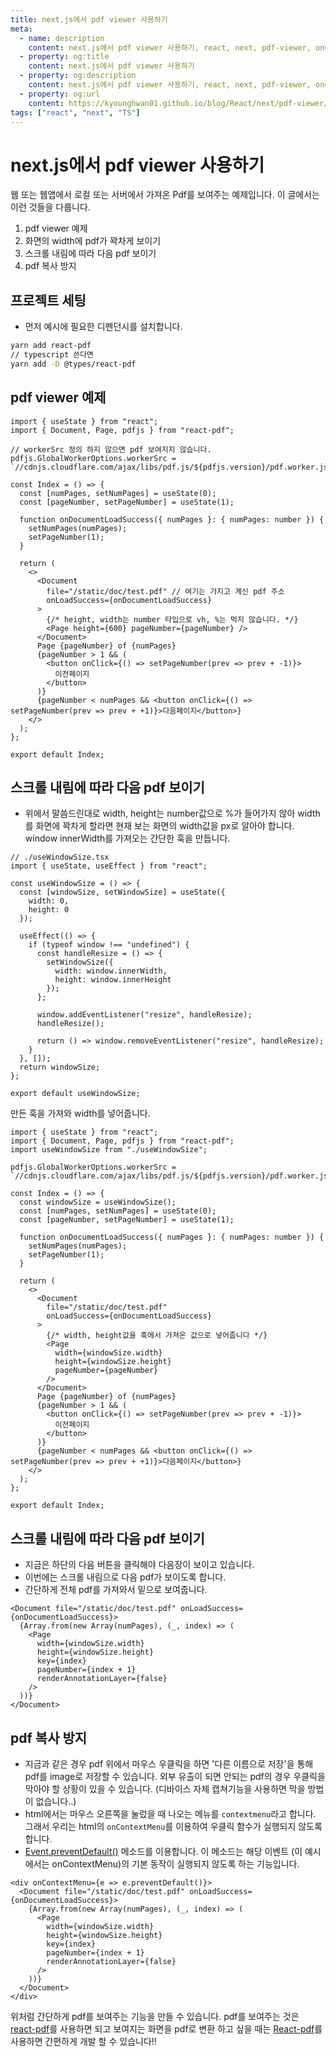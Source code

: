 ```yaml
---
title: next.js에서 pdf viewer 사용하기
meta:
  - name: description
    content: next.js에서 pdf viewer 사용하기, react, next, pdf-viewer, onContextMenu, preventDefault, pdf 복사 막기, prevent copy pdf
  - property: og:title
    content: next.js에서 pdf viewer 사용하기
  - property: og:description
    content: next.js에서 pdf viewer 사용하기, react, next, pdf-viewer, onContextMenu, preventDefault, pdf 복사 막기, prevent copy pdf
  - property: og:url
    content: https://kyounghwan01.github.io/blog/React/next/pdf-viewer/
tags: ["react", "next", "TS"]
---
```


# next.js에서 pdf viewer 사용하기

웹 또는 웹앱에서 로컬 또는 서버에서 가져온 Pdf를 보여주는 예제입니다. 이 글에서는 이런 것들을 다룹니다.

1. pdf viewer 예제
2. 화면의 width에 pdf가 꽉차게 보이기
3. 스크롤 내림에 따라 다음 pdf 보이기
4. pdf 복사 방지

## 프로젝트 세팅

- 먼저 예시에 필요한 디펜던시를 설치합니다.

```bash
yarn add react-pdf
// typescript 쓴다면
yarn add -D @types/react-pdf
```

## pdf viewer 예제

```tsx
import { useState } from "react";
import { Document, Page, pdfjs } from "react-pdf";

// workerSrc 정의 하지 않으면 pdf 보여지지 않습니다.
pdfjs.GlobalWorkerOptions.workerSrc = `//cdnjs.cloudflare.com/ajax/libs/pdf.js/${pdfjs.version}/pdf.worker.js`;

const Index = () => {
  const [numPages, setNumPages] = useState(0);
  const [pageNumber, setPageNumber] = useState(1);

  function onDocumentLoadSuccess({ numPages }: { numPages: number }) {
    setNumPages(numPages);
    setPageNumber(1);
  }

  return (
    <>
      <Document
        file="/static/doc/test.pdf" // 여기는 가지고 계신 pdf 주소
        onLoadSuccess={onDocumentLoadSuccess}
      >
        {/* height, width는 number 타입으로 vh, %는 먹지 않습니다. */}
        <Page height={600} pageNumber={pageNumber} />
      </Document>
      Page {pageNumber} of {numPages}
      {pageNumber > 1 && (
        <button onClick={() => setPageNumber(prev => prev + -1)}>
          이전페이지
        </button>
      )}
      {pageNumber < numPages && <button onClick={() => setPageNumber(prev => prev + +1)}>다음페이지</button>}
    </>
  );
};

export default Index;
```

## 스크롤 내림에 따라 다음 pdf 보이기

- 위에서 말씀드린대로 width, height는 number값으로 %가 들어가지 않아 width를 화면에 꽉차게 할라면 현재 보는 화면의 width값을 px로 알아야 합니다. window innerWidth를 가져오는 간단한 훅을 만듭니다.

```tsx
// ./useWindowSize.tsx
import { useState, useEffect } from "react";

const useWindowSize = () => {
  const [windowSize, setWindowSize] = useState({
    width: 0,
    height: 0
  });

  useEffect(() => {
    if (typeof window !== "undefined") {
      const handleResize = () => {
        setWindowSize({
          width: window.innerWidth,
          height: window.innerHeight
        });
      };

      window.addEventListener("resize", handleResize);
      handleResize();

      return () => window.removeEventListener("resize", handleResize);
    }
  }, []);
  return windowSize;
};

export default useWindowSize;
```

만든 훅을 가져와 width를 넣어줍니다.

```tsx
import { useState } from "react";
import { Document, Page, pdfjs } from "react-pdf";
import useWindowSize from "./useWindowSize";

pdfjs.GlobalWorkerOptions.workerSrc = `//cdnjs.cloudflare.com/ajax/libs/pdf.js/${pdfjs.version}/pdf.worker.js`;

const Index = () => {
  const windowSize = useWindowSize();
  const [numPages, setNumPages] = useState(0);
  const [pageNumber, setPageNumber] = useState(1);

  function onDocumentLoadSuccess({ numPages }: { numPages: number }) {
    setNumPages(numPages);
    setPageNumber(1);
  }

  return (
    <>
      <Document
        file="/static/doc/test.pdf"
        onLoadSuccess={onDocumentLoadSuccess}
      >
        {/* width, height값을 훅에서 가져온 값으로 넣어줍니다 */}
        <Page
          width={windowSize.width}
          height={windowSize.height}
          pageNumber={pageNumber}
        />
      </Document>
      Page {pageNumber} of {numPages}
      {pageNumber > 1 && (
        <button onClick={() => setPageNumber(prev => prev + -1)}>
          이전페이지
        </button>
      )}
      {pageNumber < numPages && <button onClick={() => setPageNumber(prev => prev + +1)}>다음페이지</button>}
    </>
  );
};

export default Index;
```

## 스크롤 내림에 따라 다음 pdf 보이기

- 지금은 하단의 다음 버튼을 클릭해야 다음장이 보이고 있습니다.
- 이번에는 스크롤 내림으로 다음 pdf가 보이도록 합니다.
- 간단하게 전체 pdf를 가져와서 밑으로 보여줍니다.

```tsx
<Document file="/static/doc/test.pdf" onLoadSuccess={onDocumentLoadSuccess}>
  {Array.from(new Array(numPages), (_, index) => (
    <Page
      width={windowSize.width}
      height={windowSize.height}
      key={index}
      pageNumber={index + 1}
      renderAnnotationLayer={false}
    />
  ))}
</Document>
```

## pdf 복사 방지

- 지금과 같은 경우 pdf 위에서 마우스 우클릭을 하면 '다른 이름으로 저장'을 통해 pdf를 image로 저장할 수 있습니다. 외부 유출이 되면 안되는 pdf의 경우 우클릭을 막아야 할 상황이 있을 수 있습니다. (디바이스 자체 캡쳐기능을 사용하면 막을 방법이 없습니다..)
- html에서는 마우스 오른쪽을 눌렀을 때 나오는 메뉴를 `contextmenu`라고 합니다. 그래서 우리는 html의 `onContextMenu`를 이용하여 우클릭 함수가 실행되지 않도록 합니다.
- [Event.preventDefault()](https://developer.mozilla.org/ko/docs/Web/API/Event/preventDefault) 메소드를 이용합니다. 이 메소드는 해당 이벤트 (이 예시에서는 onContextMenu)의 기본 동작이 실행되지 않도록 하는 기능입니다.

```tsx
<div onContextMenu={e => e.preventDefault()}>
  <Document file="/static/doc/test.pdf" onLoadSuccess={onDocumentLoadSuccess}>
    {Array.from(new Array(numPages), (_, index) => (
      <Page
        width={windowSize.width}
        height={windowSize.height}
        key={index}
        pageNumber={index + 1}
        renderAnnotationLayer={false}
      />
    ))}
  </Document>
</div>
```

위처럼 간단하게 pdf를 보여주는 기능을 만들 수 있습니다. pdf를 보여주는 것은 [react-pdf](https://github.com/wojtekmaj/react-pdf#readme)를 사용하면 되고 보여지는 화면을 pdf로 변환 하고 싶을 때는 [React-pdf](https://react-pdf.org/)를 사용하면 간편하게 개발 할 수 있습니다!!

<TagLinks />

<Comment />
